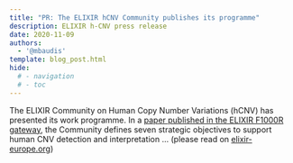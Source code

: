 ```yaml
---
title: "PR: The ELIXIR hCNV Community publishes its programme"
description: ELIXIR h-CNV press release
date: 2020-11-09
authors:
  - '@mbaudis'
template: blog_post.html
hide:
  # - navigation
  # - toc
---
```


 The ELIXIR Community on Human Copy Number Variations (hCNV) has presented its
 work programme. In a [paper published in the ELIXIR F1000R gateway](https://elixir-europe.org/news/hCNV-white-paper),
 the Community defines seven strategic objectives to support human CNV detection
 and interpretation ... (please read on [elixir-europe.org](https://elixir-europe.org/news/hCNV-white-paper))

